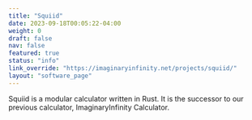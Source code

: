 ```yaml
---
title: "Squiid"
date: 2023-09-18T00:05:22-04:00
weight: 0
draft: false
nav: false
featured: true
status: "info"
link_override: "https://imaginaryinfinity.net/projects/squiid/"
layout: "software_page"
---
```


Squiid is a modular calculator written in Rust. It is the successor to our previous calculator, ImaginaryInfinity Calculator.
